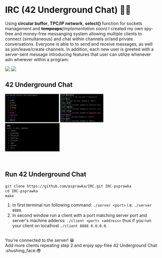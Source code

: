 # IRC (42 Underground Chat) 🙊🙉

Using **circular buffor**, **TPC/IP network**, **select()** function for sockets management and **~~tempcaps~~**_(implementation soon)_ I created my own spy-free and money-free messanging system allowing multiple clients to connect (simultaneous) and chat within channels or/and private conversations. Everyone is able to to send and receive messages, as well as join/leave/create channels. In addition, each new user is greeted with a server-sent message introducing features that user can utilize whenever adn wherever within a program:

![](src="imgs/irc1.png")
![](src="imgs/irc2.png")
</br>

## 42 Underground Chat

<p float="left">
  <img src="imgs/command1.png" width="35.1%"/>
  <img src="imgs/command3.png" width="28.3%"/>
  <img src="imgs/command2.png" width="35.6%"/>
  
</p>
</br>

## Run 42 Underground Chat
```
git clone https://github.com/psprawka/IRC.git IRC-psprawka
cd IRC-psprawka
make 
```
1. In first terminal run following command:
```./server <port>``` i.e. ```./server 8888```.
2. In second window run a client with a port matching server port and server's machine adderss:
```./client <port> <address>``` thus if you run your client on localhost ```./client 8888 0.0.0.0```.
</br>
You're connected to the server! 😁
</br>
Add more clients repeating step 2 and enjoy spy-free 42 Underground Chat :shushing_face:😎 
